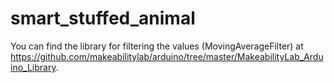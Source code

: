 # smart_stuffed_animal

You can find the library for filtering the values (MovingAverageFilter) at https://github.com/makeabilitylab/arduino/tree/master/MakeabilityLab_Arduino_Library.
